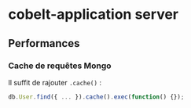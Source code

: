 # cobelt-application server

## Performances

### Cache de requêtes Mongo

Il suffit de rajouter `.cache()` :

```javascript
db.User.find({ ... }).cache().exec(function() {});
```